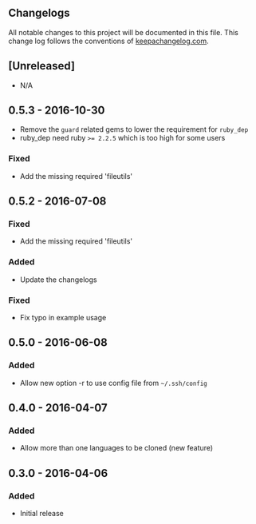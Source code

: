 ## Changelogs

All notable changes to this project will be documented in this file.
This change log follows the conventions of [keepachangelog.com](http://keepachangelog.com/).

## [Unreleased]

- N/A

## 0.5.3 - 2016-10-30

- Remove the `guard` related gems to lower the requirement for `ruby_dep`
- ruby_dep need ruby `>= 2.2.5` which is too high for some users

### Fixed

- Add the missing required 'fileutils'

## 0.5.2 - 2016-07-08

### Fixed

- Add the missing required 'fileutils'

### Added

- Update the changelogs

### Fixed

- Fix typo in example usage

## 0.5.0 - 2016-06-08

### Added

- Allow new option -r to use config file from `~/.ssh/config`

## 0.4.0 - 2016-04-07

### Added

- Allow more than one languages to be cloned (new feature)

## 0.3.0 - 2016-04-06

### Added

- Initial release
